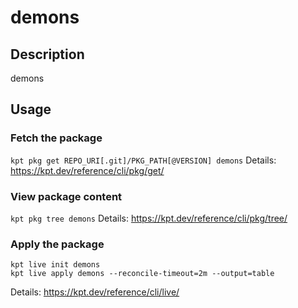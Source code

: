 # demons

## Description
demons

## Usage

### Fetch the package
`kpt pkg get REPO_URI[.git]/PKG_PATH[@VERSION] demons`
Details: https://kpt.dev/reference/cli/pkg/get/

### View package content
`kpt pkg tree demons`
Details: https://kpt.dev/reference/cli/pkg/tree/

### Apply the package
```
kpt live init demons
kpt live apply demons --reconcile-timeout=2m --output=table
```
Details: https://kpt.dev/reference/cli/live/
